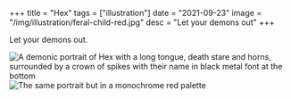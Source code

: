 +++
title = "Hex"
tags = ["illustration"]
date = "2021-09-23"
image = "/img/illustration/feral-child-red.jpg"
desc = "Let your demons out"
+++

Let your demons out.

![A demonic portrait of Hex with a long tongue, death stare and horns, surrounded by a crown of spikes with their name in black metal font at the bottom](/img/illustration/feral-child-beige.jpg "A demonic portrait of Hex with a long tongue, death stare and horns, surrounded by a crown of spikes with their name in black metal font at the bottom")
![The same portrait but in a monochrome red palette](/img/illustration/feral-child-red.jpg "The same portrait but in a monochrome red palette")
